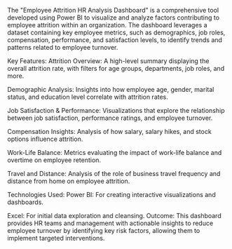 The "Employee Attrition HR Analysis Dashboard" is a comprehensive tool developed using Power BI to visualize and analyze factors contributing to employee attrition within an organization.
The dashboard leverages a dataset containing key employee metrics, such as demographics, job roles, compensation, performance, and satisfaction levels, to identify trends and patterns related to employee turnover.

Key Features:
Attrition Overview: A high-level summary displaying the overall attrition rate, with filters for age groups, departments, job roles, and more.

Demographic Analysis: Insights into how employee age, gender, marital status, and education level correlate with attrition rates.

Job Satisfaction & Performance: Visualizations that explore the relationship between job satisfaction, performance ratings, and employee turnover.

Compensation Insights: Analysis of how salary, salary hikes, and stock options influence attrition.

Work-Life Balance: Metrics evaluating the impact of work-life balance and overtime on employee retention.

Travel and Distance: Analysis of the role of business travel frequency and distance from home on employee attrition.

Technologies Used:
Power BI: For creating interactive visualizations and dashboards.


Excel: For initial data exploration and cleansing.
Outcome:
This dashboard provides HR teams and management with actionable insights to reduce employee turnover by identifying key risk factors, allowing them to implement targeted interventions.
